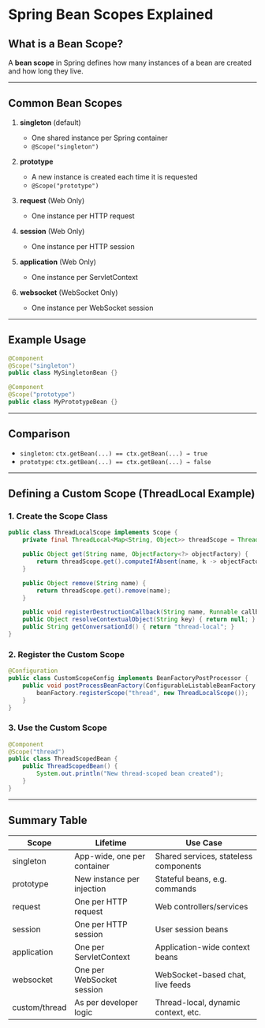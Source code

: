 

# Spring Bean Scopes Explained

## What is a Bean Scope?

A **bean scope** in Spring defines how many instances of a bean are created and how long they live.

---

## Common Bean Scopes

1. **singleton** (default)  
   - One shared instance per Spring container  
   - `@Scope("singleton")`

2. **prototype**  
   - A new instance is created each time it is requested  
   - `@Scope("prototype")`

3. **request** (Web Only)  
   - One instance per HTTP request

4. **session** (Web Only)  
   - One instance per HTTP session

5. **application** (Web Only)  
   - One instance per ServletContext

6. **websocket** (WebSocket Only)  
   - One instance per WebSocket session

---

## Example Usage

```java
@Component
@Scope("singleton")
public class MySingletonBean {}

@Component
@Scope("prototype")
public class MyPrototypeBean {}
```

---

## Comparison

- `singleton`: `ctx.getBean(...) == ctx.getBean(...) → true`  
- `prototype`: `ctx.getBean(...) == ctx.getBean(...) → false`

---

## Defining a Custom Scope (ThreadLocal Example)

### 1. Create the Scope Class

```java
public class ThreadLocalScope implements Scope {
    private final ThreadLocal<Map<String, Object>> threadScope = ThreadLocal.withInitial(HashMap::new);

    public Object get(String name, ObjectFactory<?> objectFactory) {
        return threadScope.get().computeIfAbsent(name, k -> objectFactory.getObject());
    }

    public Object remove(String name) {
        return threadScope.get().remove(name);
    }

    public void registerDestructionCallback(String name, Runnable callback) {}
    public Object resolveContextualObject(String key) { return null; }
    public String getConversationId() { return "thread-local"; }
}
```

### 2. Register the Custom Scope

```java
@Configuration
public class CustomScopeConfig implements BeanFactoryPostProcessor {
    public void postProcessBeanFactory(ConfigurableListableBeanFactory beanFactory) {
        beanFactory.registerScope("thread", new ThreadLocalScope());
    }
}
```

### 3. Use the Custom Scope

```java
@Component
@Scope("thread")
public class ThreadScopedBean {
    public ThreadScopedBean() {
        System.out.println("New thread-scoped bean created");
    }
}
```

---

## Summary Table

| Scope         | Lifetime                        | Use Case                               |
|---------------|----------------------------------|-----------------------------------------|
| singleton     | App-wide, one per container      | Shared services, stateless components   |
| prototype     | New instance per injection       | Stateful beans, e.g. commands           |
| request       | One per HTTP request             | Web controllers/services                |
| session       | One per HTTP session             | User session beans                      |
| application   | One per ServletContext           | Application-wide context beans          |
| websocket     | One per WebSocket session        | WebSocket-based chat, live feeds        |
| custom/thread | As per developer logic           | Thread-local, dynamic context, etc.     |

